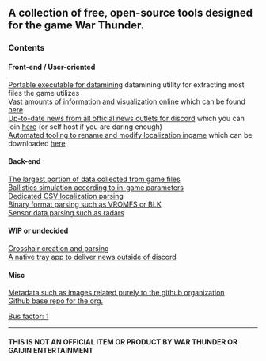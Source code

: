 ## A collection of free, open-source tools designed for the game War Thunder.

### Contents

#### Front-end / User-oriented
[Portable executable for datamining](https://github.com/Warthunder-Open-Source-Foundation/wt_ext_cli) datamining utility for extracting most files the game utilizes  
[Vast amounts of information and visualization online](https://github.com/Warthunder-Open-Source-Foundation/wt_data_sheets_wasm) which can be found [here](https://wt.flareflo.dev)  
[Up-to-date news from all official news outlets for discord](https://github.com/Warthunder-Open-Source-Foundation/wt_event_handler) which you can join [here](https://discord.com/invite/pWM7y2Uy) (or self host if you are daring enough)  
[Automated tooling to rename and modify localization ingame](https://github.com/Warthunder-Open-Source-Foundation/wt_custom_lang) which can be downloaded [here](https://github.com/Warthunder-Open-Source-Foundation/wt_custom_lang/releases)  

#### Back-end
[The largest portion of data collected from game files](https://github.com/Warthunder-Open-Source-Foundation/wt_datamine_extractor)  
[Ballistics simulation according to in-game parameters](https://github.com/Warthunder-Open-Source-Foundation/wt_ballistics_calc)  
[Dedicated CSV localization parsing](https://github.com/Warthunder-Open-Source-Foundation/wt_csv)  
[Binary format parsing such as VROMFS or BLK](https://github.com/Warthunder-Open-Source-Foundation/wt_blk)  
[Sensor data parsing such as radars](https://github.com/Warthunder-Open-Source-Foundation/wt_sensor)  

#### WIP or undecided
[Crosshair creation and parsing](https://github.com/Warthunder-Open-Source-Foundation/wt_crosshair)  
[A native tray app to deliver news outside of discord](https://github.com/Warthunder-Open-Source-Foundation/wt_desktop_news)  

#### Misc
[Metadata such as images related purely to the github organization](https://github.com/Warthunder-Open-Source-Foundation/meta)  
[Github base repo for the org.](https://github.com/Warthunder-Open-Source-Foundation/.github)  

[Bus factor: 1](https://en.wikipedia.org/wiki/Bus_factor)

<hr>

#### THIS IS NOT AN OFFICIAL ITEM OR PRODUCT BY WAR THUNDER OR GAIJIN ENTERTAINMENT
